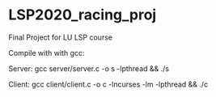 # LSP2020_racing_proj
Final Project for LU LSP course

Compile with with gcc:

Server:
gcc server/server.c -o s -lpthread && ./s

Client:
gcc client/client.c -o c -lncurses -lm -lpthread && ./c
